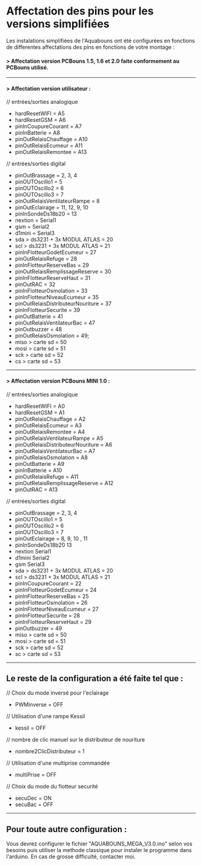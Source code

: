 # Affectation des pins pour les versions simplifiées

Les instalations simplifiées de l'Aquabouns ont été configurées en fonctions de differentes affectations des pins en fonctions de votre montage :

#### > Affectation version PCBouns 1.5, 1.6 et 2.0 faite conformement au PCBouns utilisé.
-----
#### > Affectation version utilisateur : 

// entrées/sorties analogique
* hardResetWIFI = A5
* hardResetGSM = A6
* pinInCoupureCourant = A7
* pinInBatterie = A8
* pinOutRelaisChauffage = A10
* pinOutRelaisEcumeur = A11
* pinOutRelaisRemontee = A13

// entrées/sorties digital
* pinOutBrassage = 2, 3, 4
* pinOUTOscillo1 = 5
* pinOUTOscillo2 = 6
* pinOUTOscillo3 = 7
* pinOutRelaisVentilateurRampe = 8
* pinOutEclairage = 11, 12, 9, 10
* pinInSondeDs18b20 = 13
* nextion = Serial1
* gsm = Serial2
* d1mini = Serial3
* sda > ds3231 + 3x MODUL ATLAS = 20
* scl > ds3231 + 3x MODUL ATLAS = 21
* pinInFlotteurGodetEcumeur = 27
* pinOutRelaisRefuge = 28
* pinInFlotteurReserveBas = 29
* pinOutRelaisRemplissageReserve = 30
* pinInFlotteurReserveHaut = 31
* pinOutRAC = 32
* pinInFlotteurOsmolation = 33
* pinInFlotteurNiveauEcumeur = 35
* pinOutRelaisDistributeurNouriture = 37
* pinInFlotteurSecurite = 39
* pinOutBatterie = 41
* pinOutRelaisVentilateurBac = 47
* pinOutbuzzer = 48
* pinOutRelaisOsmolation = 49;
* miso > carte sd = 50
* mosi > carte sd = 51
* sck > carte sd = 52
* cs > carte sd = 53
-------
#### > Affectation version PCBouns MINI 1.0 : 

// entrées/sorties analogique
* hardResetWIFI = A0
* hardResetGSM = A1
* pinOutRelaisChauffage = A2
* pinOutRelaisEcumeur = A3
* pinOutRelaisRemontee = A4
* pinOutRelaisVentilateurRampe = A5
* pinOutRelaisDistributeurNouriture = A6
* pinOutRelaisVentilateurBac = A7
* pinOutRelaisOsmolation = A8
* pinOutBatterie = A9
* pinInBatterie = A10
* pinOutRelaisRefuge = A11
* pinOutRelaisRemplissageReserve = A12
* pinOutRAC = A13

// entrées/sorties digital
* pinOutBrassage = 2, 3, 4
* pinOUTOscillo1 = 5
* pinOUTOscillo2 = 6
* pinOUTOscillo3 = 7
* pinOutEclairage = 8, 9, 10 , 11
* pinInSondeDs18b20 13
* nextion Serial1
* d1mini Serial2
* gsm Serial3
* sda > ds3231 + 3x MODUL ATLAS = 20
* scl > ds3231 + 3x MODUL ATLAS = 21
* pinInCoupureCourant = 22
* pinInFlotteurGodetEcumeur = 24
* pinInFlotteurReserveBas = 25
* pinInFlotteurOsmolation = 26
* pinInFlotteurNiveauEcumeur = 27
* pinInFlotteurSecurite = 28
* pinInFlotteurReserveHaut = 29
* pinOutbuzzer = 49
* miso > carte sd = 50
* mosi > carte sd = 51
* sck > carte sd = 52
* sc > carte sd = 53
-------
## Le reste de la configuration a été faite tel que :

// Choix du mode inversé pour l'eclairage
* PWMinverse = OFF

// Utilisation d'une rampe Kessil
* kessil = OFF

// nombre de clic manuel sur le distributeur de nouriture
* nombre2ClicDistributeur = 1

// Utilisation d'une multiprise commandée
* multiPrise = OFF

// Choix du mode du flotteur securité
* secuDec = ON
* secuBac = OFF
-------
## Pour toute autre configuration :

Vous devrez configurer le fichier "AQUABOUNS_MEGA_V3.0.ino" selon vos besoins puis utiliser la methode classique pour instaler le programme dans l'arduino.
En cas de grosse difficulté, contacter moi.






